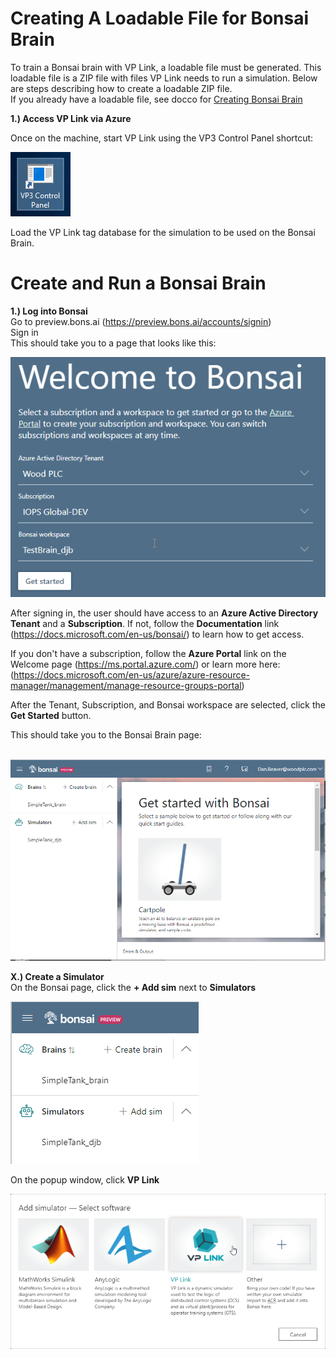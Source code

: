# Creating A Loadable File for Bonsai Brain 
To train a Bonsai brain with VP Link, a loadable file must be generated. This loadable file is a ZIP file with files VP Link needs to run a simulation. Below are steps describing how to create a loadable ZIP file.<br>
If you already have a loadable file, see docco for [Creating Bonsai Brain](./Create_Bonsai_Brain.md)

**1.) Access VP Link via Azure**<br>
_<More goes here>_

Once on the machine, start VP Link using the VP3 Control Panel shortcut:<br>

![VP3 Shortcut](/images/Capetest_VP3ControlPanelShortcut.png)<br>

Load the VP Link tag database for the simulation to be used on the Bonsai Brain. 




# Create and Run a Bonsai Brain

**1.) Log into Bonsai**<br>
Go to preview.bons.ai (https://preview.bons.ai/accounts/signin)<br>
Sign in<br>
This should take you to a page that looks like this:<br> 

![Welcome to Bonsai](/images/WelcomeToBonsai.png)<br>

After signing in, the user should have access to an **Azure Active Directory Tenant** and a **Subscription**. If not, follow the **Documentation** link (https://docs.microsoft.com/en-us/bonsai/) to learn how to get access.

If you don't have a subscription, follow the **Azure Portal** link on the Welcome page (https://ms.portal.azure.com/) or learn more here: (https://docs.microsoft.com/en-us/azure/azure-resource-manager/management/manage-resource-groups-portal)<br>
 
After the Tenant, Subscription, and Bonsai workspace are selected, click the **Get Started** button.<br>

This should take you to the Bonsai Brain page:<br><br>

![Welcome to Bonsai Brain](/images/WelcomeToBonsaiBrain.png)<br>

**X.) Create a Simulator**<br>
On the Bonsai page, click the **+ Add sim** next to **Simulators**<br> 

![Add Sim Text](/images/BonsaiBrain_AddSimText.png)<br>

On the popup window, click **VP Link**<br> 

![Add Sim VPLink](/images/BonsaiBrain_AddSimVPLink.png)<br>

